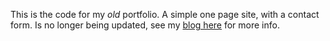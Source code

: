 This is the code for my *old* portfolio. A simple one page site, with a contact form. Is no longer being updated, see my [blog here](https://tpolito.dev/) for more info.
